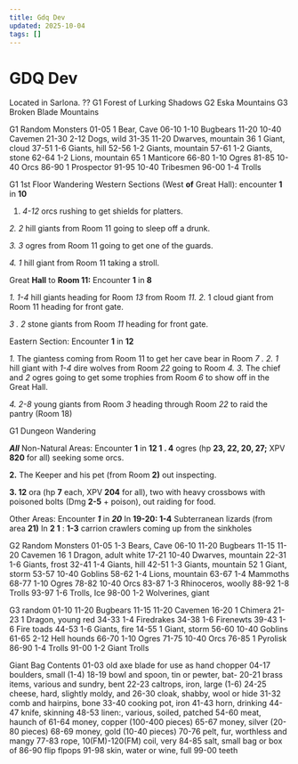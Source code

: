```yaml
---
title: Gdq Dev
updated: 2025-10-04
tags: []
---
```


# GDQ Dev

Located in Sarlona. ??
G1 Forest of Lurking Shadows
G2 Eska Mountains
G3 Broken Blade Mountains

G1 Random Monsters
01-05 1 Bear, Cave
06-10 1-10 Bugbears
11-20 10-40 Cavemen
21-30 2-12 Dogs, wild
31-35 11-20 Dwarves, mountain
36 1 Giant, cloud
37-51 1-6 Giants, hill
52-56 1-2 Giants, mountain
57-61 1-2 Giants, stone
62-64 1-2 Lions, mountain
65 1 Manticore
66-80 1-10 Ogres
81-85 10-40 Orcs
86-90 1 Prospector
91-95 10-40 Tribesmen
96-00 1-4 Trolls

G1 1st Floor Wandering
Western Sections (West **of** Great Hall): encounter **1** in **10**
1. *4-12* orcs rushing to get shields for platters.

*2. 2* hill giants from Room 11 going to sleep off a drunk.

*3. 3* ogres from Room 11 going to get one of the guards.

*4. 1* hill giant from Room 11 taking a stroll.

Great **Hall** to **Room 11:** Encounter **1** in **8**

*1. 1-4* hill giants heading for Room *13* from Room *11.
2.* 1 cloud giant from Room 11 heading for front gate.

*3 . 2* stone giants from Room *11* heading for front gate.

Eastern Section: Encounter **1** in **12**

*1.* The giantess coming from Room 11 to get her cave bear in Room *7 .
2. 1* hill giant with *1-4* dire wolves from Room *22* going to Room *4.
3.* The chief and *2* ogres going to get some trophies from Room *6* to show off in the Great Hall.

*4. 2-8* young giants from Room *3* heading through Room *22* to raid the pantry (Room 18)

G1 Dungeon Wandering

***All*** Non-Natural Areas: Encounter **1** in **12
1 . 4** ogres (hp **23, 22, 20, 27;** XPV **820** for all) seeking some orcs.

**2.** The Keeper and his pet (from Room **2)** out inspecting.

**3. 12** ora (hp **7** each, XPV **204** for all), two with heavy crossbows with poisoned bolts (Dmg **2-5** + poison), out raiding for food.

Other Areas: Encounter ***1*** in ***20***
In **19-20: 1-4** Subterranean lizards (from area **21)**
In **2 1** : **1-3** carrion crawlers coming up from the sinkholes

G2 Random Monsters
01-05 1-3 Bears, Cave
06-10 11-20 Bugbears
11-15 11-20 Cavemen
16 1 Dragon, adult white
17-21 10-40 Dwarves, mountain
22-31 1-6 Giants, frost
32-41 1-4 Giants, hill
42-51 1-3 Giants, mountain
52 1 Giant, storm
53-57 10-40 Goblins
58-62 1-4 Lions, mountain
63-67 1-4 Mammoths
68-77 1-10 Ogres
78-82 10-40 Orcs
83-87 1-3 Rhinoceros, woolly
88-92 1-8 Trolls
93-97 1-6 Trolls, Ice
98-00 1-2 Wolverines, giant

G3 random
01-10 11-20 Bugbears
11-15 11-20 Cavemen
16-20 1 Chimera
21-23 1 Dragon, young red
34-33 1-4 Firedrakes
34-38 1-6 Firenewts
39-43 1-6 Fire toads
44-53 1-6 Giants, fire
14-55 1 Giant, storm
56-60 10-40 Goblins
61-65 2-12 Hell hounds
66-70 1-10 Ogres
71-75 10-40 Orcs
76-85 1 Pyrolisk
86-90 1-4 Trolls
91-00 1-2 Giant Trolls

Giant Bag Contents
01-03    old axe blade for use as hand chopper
04-17    boulders, small (1-4)
18-19    bowl and spoon, tin or pewter, bat-
20-21    brass items, various and sundry, bent
22-23    caltrops, iron, large (1-6)
24-25    cheese, hard, slightly moldy, and
26-30    cloak, shabby, wool or hide
31-32    comb and hairpins, bone
33-40    cooking pot, iron
41-43    horn, drinking
44-47    knife, skinning
48-53    linen:, various, soiled, patched
54-60    meat, haunch of
61-64    money, copper (100-400 pieces)
65-67    money, silver (20-80 pieces)
68-69    money, gold (10-40 pieces)
70-76    pelt, fur, worthless and mangy
77-83    rope, 10(FM)-120(FM) coil, very
84-85    salt, small bag or box of
86-90    flip flpops
91-98    skin, water or wine, full
99-00    teeth 
